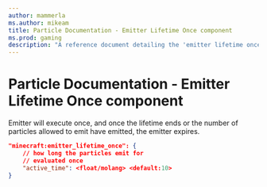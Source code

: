```yaml
---
author: mammerla
ms.author: mikeam
title: Particle Documentation - Emitter Lifetime Once component
ms.prod: gaming
description: "A reference document detailing the 'emitter lifetime once' particle component"
---
```


# Particle Documentation - Emitter Lifetime Once component

Emitter will execute once, and once the lifetime ends or the number of particles allowed to emit have emitted, the emitter expires.

```json
"minecraft:emitter_lifetime_once": {
    // how long the particles emit for
    // evaluated once
    "active_time": <float/molang> <default:10>
}
```

